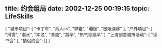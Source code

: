 title: 约会组局
date: 2002-12-25 00:19:15
topic: LifeSkills
---

{
  "城市项目": [
    "卡丁车",
    "真人cs",
    "攀岩",
    "蹦极",
    "极限漂移"
  ],
  "户外项目": [
    "滑雪",
    "潜水",
    "冲浪",
    "漂流",
    "跳伞",
    "热气球跳伞"
  ],
  "上海创意城市活动": [
    "读书会"
  ],
  "情侣约会": []
}
